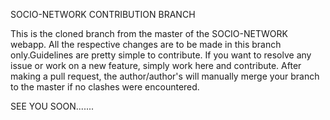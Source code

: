 SOCIO-NETWORK CONTRIBUTION BRANCH

This is the cloned branch from the master of the SOCIO-NETWORK webapp. All the respective changes are to be made in this branch only.Guidelines are pretty simple to contribute. If you want to resolve any issue or work on a new feature, simply work here and contribute. After making a pull request, the author/author's will manually merge your branch to the master if no clashes were encountered.



SEE YOU SOON.......
